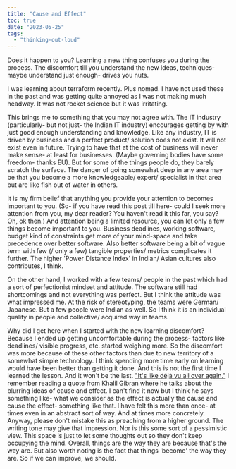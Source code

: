 ```yaml
---
title: "Cause and Effect"
toc: true
date: "2023-05-25"
tags: 
  - "thinking-out-loud"
---
```


Does it happen to you? Learning a new thing confuses you during the process. The discomfort till you understand the new ideas, techniques- maybe understand just enough- drives you nuts.

I was learning about terraform recently. Plus nomad. I have not used these in the past and was getting quite annoyed as I was not making much headway. It was not rocket science but it was irritating.

This brings me to something that you may not agree with. The IT industry (particularly- but not just- the Indian IT industry) encourages getting by with just good enough understanding and knowledge. Like any industry, IT is driven by business and a perfect product/ solution does not exist. It will not exist even in future. Trying to have that at the cost of business will never make sense- at least for businesses. (Maybe governing bodies have some freedom- thanks EU). But for some of the things people do, they barely scratch the surface. The danger of going somewhat deep in any area may be that you become a more knowledgeable/ expert/ specialist in that area but are like fish out of water in others.

It is my firm belief that anything you provide your attention to becomes important to you. (So- if you have read this post till here- could I seek more attention from you, my dear reader? You haven't read it this far, you say? Oh, ok then.) And attention being a limited resource, you can let only a few things become important to you. Business deadlines, working software, budget kind of constraints get more of your mind-space and take precedence over better software. Also better software being a bit of vague term with few (/ only a few) tangible properties/ metrics complicates it further. The higher 'Power Distance Index' in Indian/ Asian cultures also contributes, I think.

On the other hand, I worked with a few teams/ people in the past which had a sort of perfectionist mindset and attitude. The software still had shortcomings and not everything was perfect. But I think the attitude was what impressed me. At the risk of stereotyping, the teams were German/ Japanese. But a few people were Indian as well. So I think it is an individual quality in people and collective/ acquired way in teams.

Why did I get here when I started with the new learning discomfort? Because I ended up getting uncomfortable during the process- factors like deadlines/ visible progress, etc. started weighing more. So the discomfort was more because of these other factors than due to new territory of a somewhat simple technology. I think spending more time early on learning would have been better than getting it done. And this is not the first time I learned the lesson. And it won't be the last. ["It's like déjà vu all over again."](https://www.brainyquote.com/quotes/yogi_berra_135233) I remember reading a quote from Khalil Gibran where he talks about the blurring ideas of cause and effect. I can't find it now but I think he says something like- what we consider as the effect is actually the cause and cause the effect- something like that. I have felt this more than once- at times even in an abstract sort of way. And at times more concretely. Anyway, please don't mistake this as preaching from a higher ground. The writing tone may give that impression. Nor is this some sort of a pessimistic view. This space is just to let some thoughts out so they don't keep occupying the mind. Overall, things are the way they are because that's the way are. But also worth noting is the fact that things 'become' the way they are. So if we can improve, we should.
